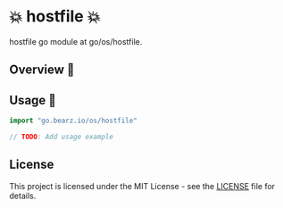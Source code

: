 # 💥 hostfile 💥

hostfile go module at go/os/hostfile.

## Overview 📖

## Usage 🚀

```go
import "go.bearz.io/os/hostfile"

// TODO: Add usage example
```

## License

This project is licensed under the MIT License - see
the [LICENSE](./LICENSE.md) file for details.
